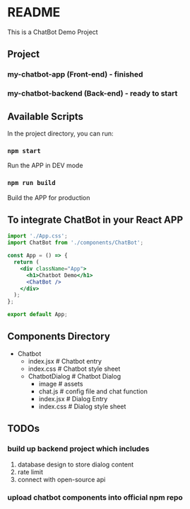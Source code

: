 # README

This is a ChatBot Demo Project

## Project
### my-chatbot-app (Front-end) - finished
### my-chatbot-backend (Back-end) - ready to start

## Available Scripts

In the project directory, you can run:

### `npm start`

Run the APP in DEV mode

### `npm run build`

Build the APP for production

## To integrate ChatBot in your React APP
```jsx
import './App.css';
import ChatBot from './components/ChatBot';

const App = () => {
  return (
    <div className="App">
      <h1>Chatbot Demo</h1>
      <ChatBot />
    </div>
  );
};

export default App;

```

## Components Directory
- Chatbot
    - index.jsx            # Chatbot entry
    - index.css # Chatbot style sheet
    - ChatbotDialog             # Chatbot Dialog
        - image     # assets
        - chat.js    # config file and chat function
        - index.jsx # Dialog Entry
        - index.css # Dialog style sheet

## TODOs
### build up backend project which includes
1. database design to store dialog content
2. rate limit
3. connect with open-source api
  
### upload chatbot components into official npm repo
 
